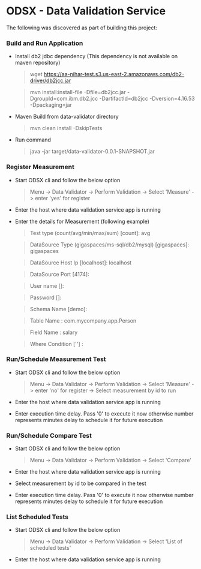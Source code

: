 # ODSX - Data Validation Service
The following was discovered as part of building this project:

### Build and Run Application
* Install db2 jdbc dependency (This dependency is not available on maven repository)
  > wget https://aa-nihar-test.s3.us-east-2.amazonaws.com/db2-driver/db2jcc.jar
  
  > mvn install:install-file -Dfile=db2jcc.jar -DgroupId=com.ibm.db2.jcc -DartifactId=db2jcc -Dversion=4.16.53 -Dpackaging=jar


* Maven Build from data-validator directory 
  > mvn clean install -DskipTests
* Run command 
  > java -jar target/data-validator-0.0.1-SNAPSHOT.jar

### Register Measurement

* Start ODSX cli and follow the below option
  > Menu -> Data Validator -> Perform Validation -> Select 'Measure' -> enter 'yes' for register
*  Enter the host where data validation service app is running
* Enter the details for Measurement (following example)
  > Test type (count/avg/min/max/sum) [count]: avg 
   
  > DataSource Type (gigaspaces/ms-sql/db2/mysql) [gigaspaces]: gigaspaces
  
  > DataSource Host Ip [localhost]: localhost
  
  > DataSource Port [4174]:
  
  >  User name []:
  
  >  Password []:
  
  >  Schema Name [demo]:
  
  >  Table Name : com.mycompany.app.Person
  
  >  Field Name : salary
  
  >  Where Condition [''] : 
  
### Run/Schedule Measurement Test

* Start ODSX cli and follow the below option
  > Menu -> Data Validator -> Perform Validation -> Select 'Measure' -> enter 'no' for register -> Select measurement by id to run

*  Enter the host where data validation service app is running
*  Enter execution time delay. Pass '0' to execute it now otherwise number represents minutes delay to schedule it for future execution

### Run/Schedule Compare Test

* Start ODSX cli and follow the below option
  > Menu -> Data Validator -> Perform Validation -> Select 'Compare'

*  Enter the host where data validation service app is running
*  Select measurement by id to be compared in the test   
*  Enter execution time delay. Pass '0' to execute it now otherwise number represents minutes delay to schedule it for future execution


### List Scheduled Tests

* Start ODSX cli and follow the below option
  > Menu -> Data Validator -> Perform Validation -> Select 'List of scheduled tests'

*  Enter the host where data validation service app is running
